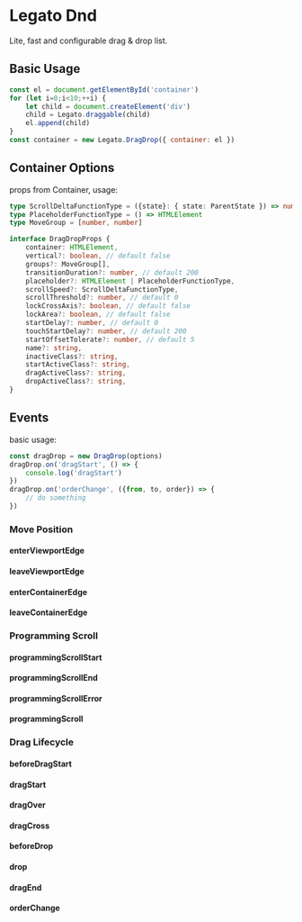 # Legato Dnd
Lite, fast and configurable drag & drop list.


## Basic Usage
```javascript
const el = document.getElementById('container')
for (let i=0;i<10;++i) {
    let child = document.createElement('div')
    child = Legato.draggable(child)
    el.append(child)
}
const container = new Legato.DragDrop({ container: el })

```
## Container Options
props from Container, usage:

```typescript
type ScrollDeltaFunctionType = ({state}: { state: ParentState }) => number
type PlaceholderFunctionType = () => HTMLElement
type MoveGroup = [number, number]

interface DragDropProps {
    container: HTMLElement,
    vertical?: boolean, // default false
    groups?: MoveGroup[],
    transitionDuration?: number, // default 200
    placeholder?: HTMLElement | PlaceholderFunctionType,
    scrollSpeed?: ScrollDeltaFunctionType,
    scrollThreshold?: number, // default 0
    lockCrossAxis?: boolean, // default false
    lockArea?: boolean, // default false
    startDelay?: number, // default 0
    touchStartDelay?: number, // default 200
    startOffsetTolerate?: number, // default 5
    name?: string,
    inactiveClass?: string,
    startActiveClass?: string,
    dragActiveClass?: string,
    dropActiveClass?: string,
}
```
## Events
basic usage:

```typescript
const dragDrop = new DragDrop(options)
dragDrop.on('dragStart', () => {
    console.log('dragStart')
})
dragDrop.on('orderChange', ({from, to, order}) => {
    // do something
})
```
### Move Position
#### enterViewportEdge
#### leaveViewportEdge
#### enterContainerEdge
#### leaveContainerEdge

### Programming Scroll
#### programmingScrollStart
#### programmingScrollEnd
#### programmingScrollError
#### programmingScroll

### Drag Lifecycle
#### beforeDragStart
#### dragStart
#### dragOver
#### dragCross
#### beforeDrop
#### drop
#### dragEnd
#### orderChange


